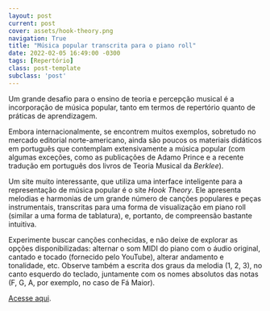 ```yaml
---
layout: post
current: post
cover: assets/hook-theory.png
navigation: True
title: "Música popular transcrita para o piano roll"
date: 2022-02-05 16:49:00 -0300
tags: [Repertório]
class: post-template
subclass: 'post'
---
```


Um grande desafio para o ensino de teoria e percepção musical é a incorporação de música popular, tanto em termos de repertório quanto de práticas de aprendizagem.

Embora internacionalmente, se encontrem muitos exemplos, sobretudo no mercado editorial norte-americano, ainda são poucos os materiais didáticos em português que contemplam extensivamente a música popular (com algumas exceções, como as publicações de Adamo Prince e a recente tradução em português dos livros de Teoria Musical da *Berklee*).

Um site muito interessante, que utiliza uma interface inteligente para a representação de música popular é o site *Hook Theory*. Ele apresenta melodias e harmonias de um grande número de canções populares e peças instrumentais, transcritas para uma forma de visualização em piano roll (similar a uma forma de tablatura), e, portanto, de compreensão bastante intuitiva.

Experimente buscar canções conhecidas, e não deixe de explorar as opções disponibilizadas: alternar o som MIDI do piano com o áudio original, cantado e tocado (fornecido pelo YouTube), alterar andamento e tonalidade, etc. Observe também a escrita dos graus da melodia (1, 2, 3), no canto esquerdo do teclado, juntamente com os nomes absolutos das notas (F, G, A, por exemplo, no caso de Fá Maior).

[Acesse aqui](https://www.hooktheory.com/theorytab).